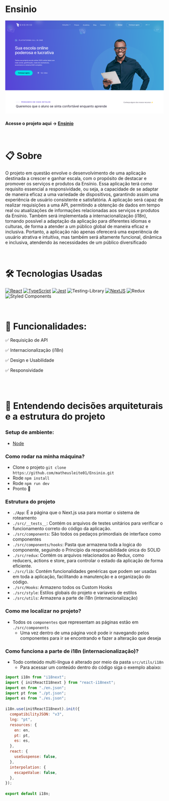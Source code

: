 # Ensinio

![App Screenshot](public/readme.png)

#### Acesse o projeto aqui -> [Ensinio](https://ensinio-ten.vercel.app/) 


<br>

# 📋 Sobre

O projeto em questão envolve o desenvolvimento de uma aplicação destinada a crescer e ganhar escala, com o propósito de destacar e promover os serviços e produtos da Ensínio. Essa aplicação terá como requisito essencial a responsividade, ou seja, a capacidade de se adaptar de maneira eficaz a uma variedade de dispositivos, garantindo assim uma experiência de usuário consistente e satisfatória.  A aplicação será capaz de realizar requisições a uma API, permitindo a obtenção de dados em tempo real ou atualizações de informações relacionadas aos serviços e produtos da Ensínio. Também será implementada a internacionalização (i18n), tornando possível a adaptação da aplicação para diferentes idiomas e culturas, de forma a atender a um público global de maneira eficaz e inclusiva. Portanto, a aplicação não apenas oferecerá uma experiência de usuário atrativa e intuitiva, mas também será altamente funcional, dinâmica e inclusiva, atendendo às necessidades de um público diversificado

<br>


# 🛠   Tecnologias Usadas
[![React](https://img.shields.io/badge/React-20232A?style=for-the-badge&logo=react&logoColor=61DAFB)](https://react.dev/) [![TypeScript](https://img.shields.io/badge/typescript-%23007ACC.svg?style=for-the-badge&logo=typescript&logoColor=white)](https://www.typescriptlang.org/pt/) [![Jest](https://img.shields.io/badge/Jest-C21325?style=for-the-badge&logo=jest&logoColor=white)](https://jestjs.io/pt-BR/) ![Testing-Library](https://img.shields.io/badge/-TestingLibrary-%23E33332?style=for-the-badge&logo=testing-library&logoColor=white)
[![NextJS](https://img.shields.io/badge/next.js-000000?style=for-the-badge&logo=nextdotjs&logoColor=white)](https://nextjs.org/)
![Redux](https://img.shields.io/badge/redux-%23593d88.svg?style=for-the-badge&logo=redux&logoColor=white)
![Styled Components](https://img.shields.io/badge/styled--components-DB7093?style=for-the-badge&logo=styled-components&logoColor=white)

<br>

# 🔮   Funcionalidades:

✅ Requisição de API 

✅ Internacionalização (i18n)

✅ Design e Usabilidade

✅ Responsividade

<br>

<br>



# 🔧 Entendendo decisões arquiteturais e a estrutura do projeto

### Setup de ambiente:

- [Node](https://nodejs.org/en)


### Como rodar na minha máquina?

- Clone o projeto  `git clone https://github.com/matheusleite01/Ensinio.git`
- Rode `npm install`
- Rode `npm run dev`
- Pronto 🎉



### Estrutura do projeto

- `./App`: É a página que o Next.js usa para montar o sistema de roteamento
- `./src/__tests__`:  Contém os arquivos de testes unitários para verificar o funcionamento correto do código da aplicação.
- `./src/components`: São todos os pedaços primordiais de interface como componentes 
- `./src/components/hooks`: Pasta que armazena toda a logica do componente, seguindo o Princípio da responsabilidade única do SOLID
- `./src/redux`: Contém os arquivos relacionados ao Redux, como reducers, actions e store, para controlar o estado da aplicação de forma eficiente.
- `./src/lib`: Contém funcionalidades genéricas que podem ser usadas em toda a aplicação, facilitando a manutenção e a organização do código.
- `./src/Hooks`: Armazeno todos os Custom Hooks
- `./src/style`: Estilos globais do projeto e variaveis de estilos
- `./src/utils`: Armazena a parte de i18n (internacionalização)

### Como me localizar no projeto?

  - Todos os `componentes` que representam as páginas estão em `./src/components`
    - Uma vez dentro de uma página você pode ir navegando pelos componentes para ir se encontrando e fazer a alteração que deseja

### Como funciona a parte de i18n (internacionalização)?

- Todo conteúdo multi-língua é alterado por meio da pasta `src/utils/i18n`
  - Para acessar um conteúdo dentro do código siga o exemplo abaixo:

```js
import i18n from "i18next";
import { initReactI18next } from "react-i18next";
import en from "./en.json";
import pt from "./pt.json";
import es from "./es.json";

i18n.use(initReactI18next).init({
  compatibilityJSON: "v3",
  lng: "pt",
  resources: {
    en: en,
    pt: pt,
    es: es,
  }, 
  react: {
    useSuspense: false,
  },
  interpolation: {
    escapeValue: false,
  },
});

export default i18n;
```




